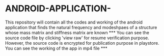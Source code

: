 # ANDROID-APPLICATION-
This repository will contain all the codes and working of the android application that finds the natural frequency and modeshpaes of a structure whose mass matrix and stiffness matrix are known
*** You can see the source code file by clicking 'view raw' for resume verification purpose. However, the source code is encrypted for publication purpose in playstore. You can see the working of the app in mp4 file *** 
